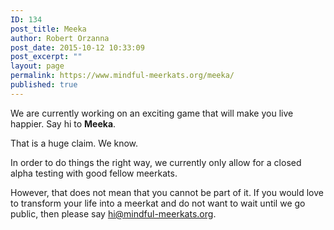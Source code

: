```yaml
---
ID: 134
post_title: Meeka
author: Robert Orzanna
post_date: 2015-10-12 10:33:09
post_excerpt: ""
layout: page
permalink: https://www.mindful-meerkats.org/meeka/
published: true
---
```

We are currently working on an exciting game that will make you live happier. Say hi to **Meeka**.

That is a huge claim. We know. 

In order to do things the right way, we currently only allow for a closed alpha testing with good fellow meerkats. 

However, that does not mean that you cannot be part of it. If you would love to transform your life into a meerkat and do not want to wait until we go public, then please say [hi@mindful-meerkats.org](mailto:hi@mindful-meerkats.org).